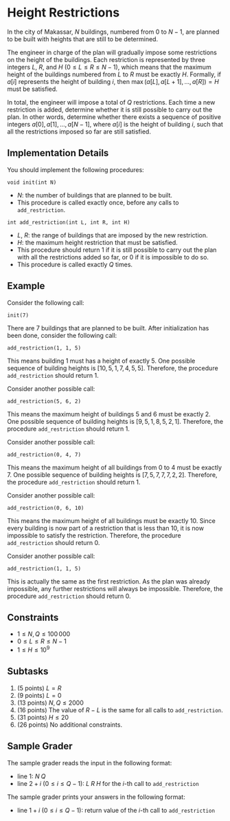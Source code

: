 # Height Restrictions

In the city of Makassar, $N$ buildings, numbered from $0$ to $N - 1$, are planned to be built with heights that are still to be determined.

The engineer in charge of the plan will gradually impose some restrictions on the height of the buildings.
Each restriction is represented by three integers $L$, $R$, and $H$ ($0 \le L \le R \le N - 1$), which means that the maximum height of the buildings numbered from $L$ to $R$ must be exactly $H$.
Formally, if $a[i]$ represents the height of building $i$, then $\max(a[L], a[L + 1], \ldots, a[R]) = H$ must be satisfied.

In total, the engineer will impose a total of $Q$ restrictions.
Each time a new restriction is added, determine whether it is still possible to carry out the plan.
In other words, determine whether there exists a sequence of positive integers $a[0], a[1], \ldots, a[N - 1]$, where $a[i]$ is the height of building $i$, such that all the restrictions imposed so far are still satisfied.

## Implementation Details

You should implement the following procedures:

```
void init(int N)
```

* $N$: the number of buildings that are planned to be built.
* This procedure is called exactly once, before any calls to `add_restriction`.

```
int add_restriction(int L, int R, int H)
```

* $L$, $R$: the range of buildings that are imposed by the new restriction.
* $H$: the maximum height restriction that must be satisfied.
* This procedure should return $1$ if it is still possible to carry out the plan with all the restrictions added so far, or $0$ if it is impossible to do so.
* This procedure is called exactly $Q$ times.

## Example

Consider the following call:

```
init(7)
```

There are $7$ buildings that are planned to be built.
After initialization has been done, consider the following call:

```
add_restriction(1, 1, 5)
```

This means building $1$ must has a height of exactly $5$.
One possible sequence of building heights is $[10, 5, 1, 7, 4, 5, 5]$.
Therefore, the procedure `add_restriction` should return $1$.

Consider another possible call:

```
add_restriction(5, 6, 2)
```

This means the maximum height of buildings $5$ and $6$ must be exactly $2$.
One possible sequence of building heights is $[9, 5, 1, 8, 5, 2, 1]$.
Therefore, the procedure `add_restriction` should return $1$.

Consider another possible call:

```
add_restriction(0, 4, 7)
```

This means the maximum height of all buildings from $0$ to $4$ must be exactly $7$.
One possible sequence of building heights is $[7, 5, 7, 7, 7, 2, 2]$.
Therefore, the procedure `add_restriction` should return $1$.

Consider another possible call:

```
add_restriction(0, 6, 10)
```

This means the maximum height of all buildings must be exactly $10$.
Since every building is now part of a restriction that is less than $10$, it is now impossible to satisfy the restriction.
Therefore, the procedure `add_restriction` should return $0$.

Consider another possible call:

```
add_restriction(1, 1, 5)
```

This is actually the same as the first restriction.
As the plan was already impossible, any further restrictions will always be impossible.
Therefore, the procedure `add_restriction` should return $0$.

## Constraints

* $1 \le N, Q \le 100\,000$
* $0 \le L \le R \le N - 1$
* $1 \le H \le 10^9$

## Subtasks

1. (5 points) $L = R$
1. (9 points) $L = 0$
1. (13 points) $N, Q \le 2000$
1. (16 points) The value of $R - L$ is the same for all calls to `add_restriction`.
1. (31 points) $H \le 20$
1. (26 points) No additional constraints.

## Sample Grader

The sample grader reads the input in the following format:

* line $1$: $N \; Q$
* line $2 + i$ ($0 \le i \le Q - 1$): $L \; R \; H$ for the $i$-th call to `add_restriction`

The sample grader prints your answers in the following format:

* line $1 + i$ ($0 \le i \le Q - 1$): return value of the $i$-th call to `add_restriction`
